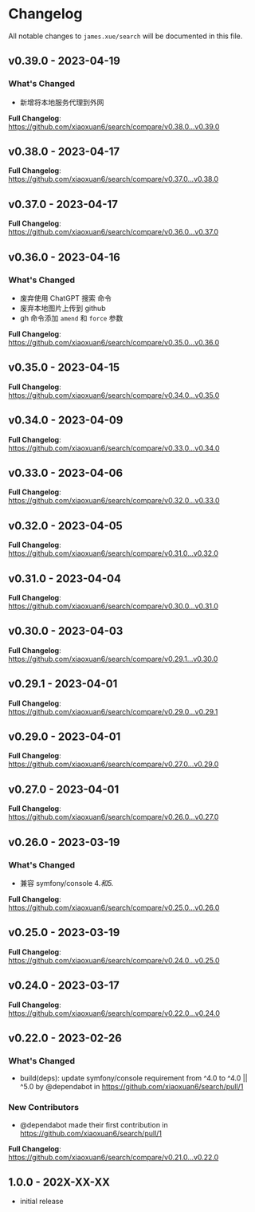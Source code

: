 # Changelog

All notable changes to `james.xue/search` will be documented in this file.

## v0.39.0 - 2023-04-19

### What's Changed

- 新增将本地服务代理到外网

**Full Changelog**: https://github.com/xiaoxuan6/search/compare/v0.38.0...v0.39.0

## v0.38.0 - 2023-04-17

**Full Changelog**: https://github.com/xiaoxuan6/search/compare/v0.37.0...v0.38.0

## v0.37.0 - 2023-04-17

**Full Changelog**: https://github.com/xiaoxuan6/search/compare/v0.36.0...v0.37.0

## v0.36.0 - 2023-04-16

### What's Changed

- 废弃使用 ChatGPT 搜索 命令
- 废弃本地图片上传到 github
- gh 命令添加 `amend` 和 `force` 参数

**Full Changelog**: https://github.com/xiaoxuan6/search/compare/v0.35.0...v0.36.0

## v0.35.0 - 2023-04-15

**Full Changelog**: https://github.com/xiaoxuan6/search/compare/v0.34.0...v0.35.0

## v0.34.0 - 2023-04-09

**Full Changelog**: https://github.com/xiaoxuan6/search/compare/v0.33.0...v0.34.0

## v0.33.0 - 2023-04-06

**Full Changelog**: https://github.com/xiaoxuan6/search/compare/v0.32.0...v0.33.0

## v0.32.0 - 2023-04-05

**Full Changelog**: https://github.com/xiaoxuan6/search/compare/v0.31.0...v0.32.0

## v0.31.0 - 2023-04-04

**Full Changelog**: https://github.com/xiaoxuan6/search/compare/v0.30.0...v0.31.0

## v0.30.0 - 2023-04-03

**Full Changelog**: https://github.com/xiaoxuan6/search/compare/v0.29.1...v0.30.0

## v0.29.1 - 2023-04-01

**Full Changelog**: https://github.com/xiaoxuan6/search/compare/v0.29.0...v0.29.1

## v0.29.0 - 2023-04-01

**Full Changelog**: https://github.com/xiaoxuan6/search/compare/v0.27.0...v0.29.0

## v0.27.0 - 2023-04-01

**Full Changelog**: https://github.com/xiaoxuan6/search/compare/v0.26.0...v0.27.0

## v0.26.0 - 2023-03-19

### What's Changed

- 兼容 symfony/console 4.*和5.*

**Full Changelog**: https://github.com/xiaoxuan6/search/compare/v0.25.0...v0.26.0

## v0.25.0 - 2023-03-19

**Full Changelog**: https://github.com/xiaoxuan6/search/compare/v0.24.0...v0.25.0

## v0.24.0 - 2023-03-17

**Full Changelog**: https://github.com/xiaoxuan6/search/compare/v0.22.0...v0.24.0

## v0.22.0 - 2023-02-26

### What's Changed

- build(deps): update symfony/console requirement from ^4.0 to ^4.0 || ^5.0 by @dependabot in https://github.com/xiaoxuan6/search/pull/1

### New Contributors

- @dependabot made their first contribution in https://github.com/xiaoxuan6/search/pull/1

**Full Changelog**: https://github.com/xiaoxuan6/search/compare/v0.21.0...v0.22.0

## 1.0.0 - 202X-XX-XX

- initial release
